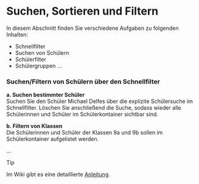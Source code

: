 # Suchen, Sortieren und Filtern
In diesem Abschnitt finden Sie verschiedene Aufgaben zu folgenden Inhalten:
- Schnellfilter
- Suchen von Schülern
- Schülerfilter
- Schülergruppen 
...


### Suchen/Filtern von Schülern über den Schnellfilter
**a. Suchen bestimmter Schüler**  
 Suchen Sie den Schüler Michael Delfes über die explizite Schülersuche im Schnellfilter. Löschen Sie anschließend die Suche, sodass wieder alle Schülerinnen und Schüler im Schülerkontainer sichtbar sind.
 
**b. Filtern von Klassen**  
Die Schülerinnen und Schüler der Klassen 9a und 9b sollen im Schülerkontainer aufgelistet werden.

...
> [!TIP] 
> Im Wiki gibt es eine detaillierte [Anleitung](https://hilfe.svws-nrw.de/schueler/).

